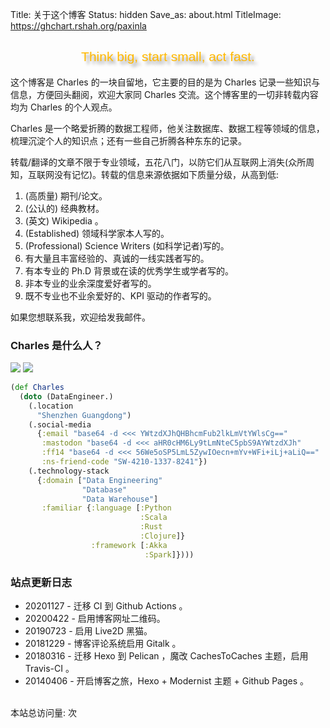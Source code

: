 Title: 关于这个博客
Status: hidden
Save_as: about.html
TitleImage: https://ghchart.rshah.org/paxinla

<h2 class="no-bullet" style="color: #ffb800;text-align: center;font-family: 'Unica One',sans-serif;font-weight: 500;text-shadow: 5px 5px 5px #999;">Think big, start small, act fast.</h2>

这个博客是 Charles 的一块自留地，它主要的目的是为 Charles 记录一些知识与信息，方便回头翻阅，欢迎大家同 Charles 交流。这个博客里的一切非转载内容均为 Charles 的个人观点。

Charles 是一个略爱折腾的数据工程师，他关注数据库、数据工程等领域的信息，梳理沉淀个人的知识点；还有一些自己折腾各种东东的记录。

转载/翻译的文章不限于专业领域，五花八门，以防它们从互联网上消失(众所周知，互联网没有记忆)。转载的信息来源依据如下质量分级，从高到低:

1. (高质量) 期刊/论文。
2. (公认的) 经典教材。
3. (英文) Wikipedia 。
4. (Established) 领域科学家本人写的。
5. (Professional) Science Writers (如科学记者)写的。
6. 有大量且丰富经验的、真诚的一线实践者写的。
7. 有本专业的 Ph.D 背景或在读的优秀学生或学者写的。
8. 非本专业的业余深度爱好者写的。
9. 既不专业也不业余爱好的、KPI 驱动的作者写的。

如果您想联系我，欢迎给发我邮件。


<h3 class="no-bullet">Charles 是什么人？</h3>

<a href="https://paxinla.github.io/my-online-resume/cn/" style="display:inline-block;border:none;"><img src="https://img.shields.io/badge/Looingking%20for-Greener%20Pasture-green" /></a>
<a href="https://paxinla.github.io/gpg_pub_key.html" style="display:inline-block;border:none;"><img src="https://img.shields.io/badge/GPG%20KEY-47E15BF5-da282a" /></a>


```clojure
(def Charles
  (doto (DataEngineer.)
    (.location
      "Shenzhen Guangdong")
    (.social-media 
      {:email "base64 -d <<< YWtzdXJhQHBhcmFub2lkLmVtYWlsCg=="
       :mastodon "base64 -d <<< aHR0cHM6Ly9tLmNteC5pbS9AYWtzdXJh"
       :ff14 "base64 -d <<< 56We5oSP5LmL5ZywIOecn+mYv+WFi+iLj+aLiQ=="
       :ns-friend-code "SW-4210-1337-8241"})
    (.technology-stack
      {:domain ["Data Engineering"
                "Database"
                "Data Warehouse"]
       :familiar {:language [:Python
                             :Scala
                             :Rust
                             :Clojure]}
                  :framework [:Akka
                              :Spark]})))

```

<h3 class="no-bullet">站点更新日志</h3>

+ 20201127 - 迁移 CI 到 Github Actions 。
+ 20200422 - 启用博客网址二维码。
+ 20190723 - 启用 Live2D 黑猫。
+ 20181229 - 博客评论系统启用 Gitalk 。
+ 20180316 - 迁移 Hexo 到 Pelican ，魔改 CachesToCaches 主题，启用 Travis-CI 。
+ 20140406 - 开启博客之旅，Hexo + Modernist 主题 + Github Pages 。

<br/><span id="busuanzi_container_site_pv">本站总访问量:  <span id="busuanzi_value_site_pv"></span> 次</span><br/>

